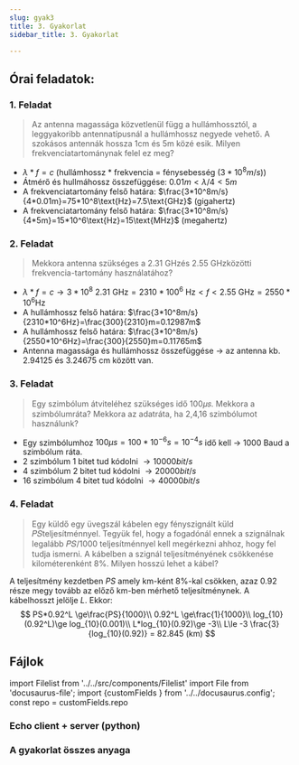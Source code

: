 ```yaml
---
slug: gyak3
title: 3. Gyakorlat
sidebar_title: 3. Gyakorlat

---
```


## Órai feladatok:
### 1. Feladat
> Az antenna magassága közvetlenül függ a hullámhossztól, a leggyakoribb antennatípusnál a hullámhossz negyede vehető.
> A szokásos antennák hossza 1cm és 5m közé esik.
> Milyen frekvenciatartománynak felel ez meg?

- $\lambda*f=c$
(hullámhossz * frekvencia = fénysebesség ($3*10^8m/s$))
- Átmérő és hullmáhossz összefüggése:
$0.01m<\lambda/4<5m$
- A frekvenciatartomány felső határa:
$\frac{3*10^8m/s}{4*0.01m}=75*10^8\text{Hz}=7.5\text{GHz}$ (gigahertz)
- A frekvenciatartomány felső határa:
$\frac{3*10^8m/s}{4*5m}=15*10^6\text{Hz}=15\text{MHz}$ (megahertz)

### 2. Feladat
> Mekkora antenna szükséges a 2.31 GHzés 2.55 GHzközötti frekvencia-tartomány használatához?
- $\lambda*f=c\to3*10^8$
$2.31\text{ GHz}=2310*100^6 \text{ Hz}<f<2.55\text{ GHz} = 2550*10^6 \text{Hz}$
- A hullámhossz felső határa:
$\frac{3*10^8m/s}{2310*10^6Hz}=\frac{300}{2310}m=0.12987m$ 
- A hullámhossz felső határa:
$\frac{3*10^8m/s}{2550*10^6Hz}=\frac{300}{2550}m=0.11765m$ 
- Antenna magassága és hullámhossz összefüggése $\to$ az antenna kb. 2.94125 és 3.24675 cm között van.

### 3. Feladat
>Egy szimbólum átviteléhez szükséges idő 100𝜇𝑠. 
>Mekkora a szimbólumráta? Mekkora az adatráta, ha 2,4,16 szimbólumot használunk?

- Egy szimbólumhoz $100\mu s=100*10^{-6}s=10^{-4}s$ idő kell $\to$ 1000 Baud a szimbólum ráta.
- 2 szimbólum 1 bitet tud kódolni $\to 10000 bit/s$
- 4 szimbólum 2 bitet tud kódolni $\to 20000 bit/s$
- 16 szimbólum 4 bitet tud kódolni $\to 40000 bit/s$
### 4. Feladat
> Egy küldő egy üvegszál kábelen egy fényszignált küld 𝑃𝑆teljesítménnyel. Tegyük fel, hogy a fogadónál ennek a szignálnak legalább 𝑃𝑆/1000 teljesítménnyel kell megérkezni ahhoz, hogy fel tudja ismerni.
> A kábelben a szignál teljesítményének csökkenése kilométerenként 8%. 
> Milyen hosszú lehet a kábel?

A teljesítmény kezdetben $PS$ amely km-ként 8%-kal csökken, azaz 0.92 része megy tovább az előző km-ben mérhető teljesítménynek. A kábelhosszt jelölje $L$.
Ekkor:
$$
PS*0.92^L \ge\frac{PS}{1000}\\
0.92^L \ge\frac{1}{1000}\\
log_{10}(0.92^L)\ge log_{10}(0.001)\\
L*log_{10}(0.92)\ge -3\\
L\le -3 \frac{3}{log_{10}(0.92)} = 82.845 (km)
$$

## Fájlok

import Filelist from '../../src/components/Filelist'
import File from 'docusaurus-file';
import {customFields } from '../../docusaurus.config';
const repo = customFields.repo

### Echo client + server (python)

<File filename="gyak3/EchoClient.py" folder="tele" repo={repo}/>
<File filename="gyak3/EchoServer.py" folder="tele" repo={repo}/>

### A gyakorlat összes anyaga

<Filelist folder="tele/gyak3" />

<!--stackedit_data:
eyJoaXN0b3J5IjpbMzU5ODAxNDI4LC01MTA3MzI2NjAsNDYzOD
M4MzA3LDY4NjQ1OTkzNCwxMzUyMzI5MjY1XX0=
-->